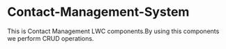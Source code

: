 # Contact-Management-System
 This is Contact Management LWC components.By using this components we perform CRUD operations.

